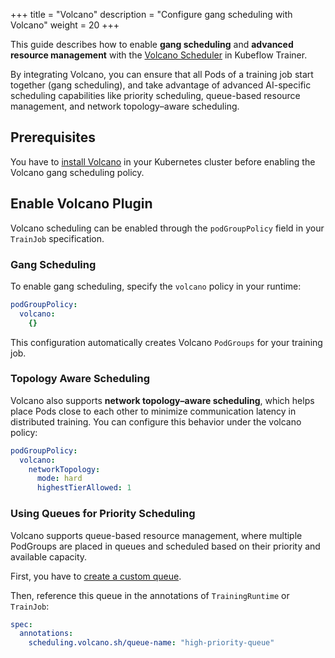 +++
title = "Volcano"
description = "Configure gang scheduling with Volcano"
weight = 20
+++

This guide describes how to enable **gang scheduling** and **advanced resource management** with
the [Volcano Scheduler](https://volcano.sh/en/docs/) in Kubeflow Trainer.

By integrating Volcano, you can ensure that all Pods of a training job start together (gang scheduling),
and take advantage of advanced AI-specific scheduling capabilities like priority scheduling, queue-based resource management, and
network topology–aware scheduling.

## Prerequisites

You have to [install Volcano](https://volcano.sh/en/docs/installation/) in your Kubernetes cluster before enabling the Volcano gang scheduling policy.

## Enable Volcano Plugin

Volcano scheduling can be enabled through the `podGroupPolicy` field in your `TrainJob` specification.

### Gang Scheduling

To enable gang scheduling, specify the `volcano` policy in your runtime:

```yaml
podGroupPolicy:
  volcano:
    {}
```
This configuration automatically creates Volcano `PodGroups` for your training job.


### Topology Aware Scheduling

Volcano also supports **network topology–aware scheduling**, which helps place Pods close to each other
to minimize communication latency in distributed training. You can configure this behavior under the volcano policy:

```yaml
podGroupPolicy:
  volcano:
    networkTopology:
      mode: hard
      highestTierAllowed: 1
```


### Using Queues for Priority Scheduling

Volcano supports queue-based resource management, where multiple PodGroups are placed in queues
and scheduled based on their priority and available capacity.

First, you have to [create a custom queue](https://volcano.sh/en/docs/tutorials/#step-1-create-a-custom-queue).

Then, reference this queue in the annotations of `TrainingRuntime` or `TrainJob`:

```yaml
spec:
  annotations:
    scheduling.volcano.sh/queue-name: "high-priority-queue"
```
